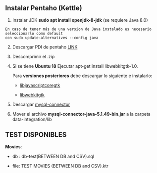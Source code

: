 ## Instalar Pentaho (Kettle)
1. Instalar JDK **sudo apt install openjdk-8-jdk**  (se requiere Java 8.0)
```
En caso de tener más de una version de Java instalado es necesario seleccionarlo como default 
con sudo update-alternatives --config java
```
2. Descargar PDI de pentaho [LINK ](https://sourceforge.net/projects/pentaho/files/latest/download)

3. Descomprimir el .zip 
4. Si se tiene **Ubuntu 18** Ejecutar apt-get install libwebkitgtk-1.0. 

    Para **versiones posteriores** debe descargar lo siguiente e instalarlo:

    * [libjavascriptcoregtk ](http://archive.ubuntu.com/ubuntu/pool/universe/w/webkitgtk/libjavascriptcoregtk-1.0-0_2.4.11-3ubuntu3_amd64.deb)

    * [libwebkitgtk ](https://launchpadlibrarian.net/344880892/libwebkitgtk-1.0-0_2.4.11-3ubuntu3_amd64.deb)

5. Descargar [mysql-connector](https://cdn.mysql.com//Downloads/Connector-J/mysql-connector-java-5.1.49.tar.gz)

6. Mover el archivo  **mysql-connector-java-5.1.49-bin.jar**  a la carpeta data-integration/lib

## TEST DISPONIBLES
**Movies**:
 * db : db-test(BETWEEN DB and CSV).sql
 
* file: TEST MOVIES (BETWEEN DB and CSV).ktr


